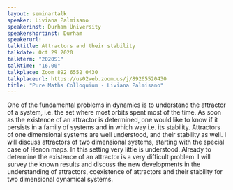 ```yaml
---
layout: seminartalk
speaker: Liviana Palmisano
speakerinst: Durham University
speakershortinst: Durham
speakerurl: 
talktitle: Attractors and their stability
talkdate: Oct 29 2020
talkterm: "2020S1"
talktime: "16.00"
talkplace: Zoom 892 6552 0430
talkplaceurl: https://us02web.zoom.us/j/89265520430
title: "Pure Maths Colloquium - Liviana Palmisano"
---
```


One of the fundamental problems in dynamics is to understand the attractor of a system, i.e. the set where most orbits spent most of the time. As soon as the existence of an attractor is determined, one would like to know if it persists in a family of systems and in which way i.e. its stability. Attractors of one dimensional systems are well understood, and their stability as well. I will discuss attractors of two dimensional systems, starting with the special case of Henon maps. In this setting very little is understood. Already to determine the existence of an attractor is a very difficult problem. I will survey the known results and discuss the new developments in the understanding of attractors, coexistence of attractors and their stability for two dimensional dynamical systems.